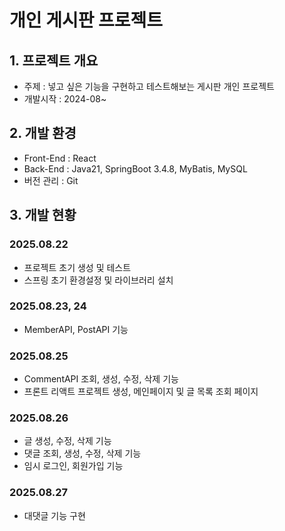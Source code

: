 # 개인 게시판 프로젝트
## 1. 프로젝트 개요
- 주제 : 넣고 싶은 기능을 구현하고 테스트해보는 게시판 개인 프로젝트
- 개발시작 : 2024-08~

## 2. 개발 환경
- Front-End : React
- Back-End : Java21, SpringBoot 3.4.8, MyBatis, MySQL
- 버전 관리 : Git

## 3. 개발 현황
### 2025.08.22
- 프로젝트 초기 생성 및 테스트
- 스프링 초기 환경설정 및 라이브러리 설치

### 2025.08.23, 24
- MemberAPI, PostAPI 기능 

### 2025.08.25
- CommentAPI 조회, 생성, 수정, 삭제 기능 
- 프론트 리액트 프로젝트 생성, 메인페이지 및 글 목록 조회 페이지 

### 2025.08.26
- 글 생성, 수정, 삭제 기능 
- 댓글 조회, 생성, 수정, 삭제 기능 
- 임시 로그인, 회원가입 기능

### 2025.08.27
- 대댓글 기능 구현

